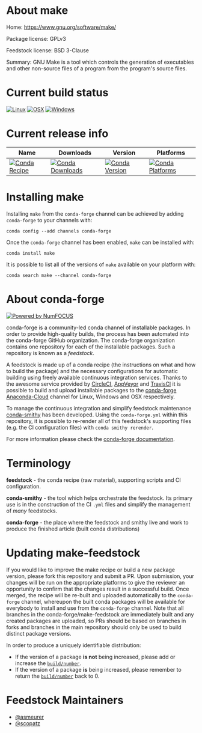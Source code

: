 <!--
# -*- mode: jinja -*-
-->

About make
==========

Home: https://www.gnu.org/software/make/

Package license: GPLv3

Feedstock license: BSD 3-Clause

Summary: GNU Make is a tool which controls the generation of executables and other non-source files of a program from the program's source files.



Current build status
====================

[![Linux](https://img.shields.io/circleci/project/github/conda-forge/make-feedstock/master.svg?label=Linux)](https://circleci.com/gh/conda-forge/make-feedstock)
[![OSX](https://img.shields.io/travis/conda-forge/make-feedstock/master.svg?label=macOS)](https://travis-ci.org/conda-forge/make-feedstock)
[![Windows](https://img.shields.io/appveyor/ci/conda-forge/make-feedstock/master.svg?label=Windows)](https://ci.appveyor.com/project/conda-forge/make-feedstock/branch/master)

Current release info
====================

| Name | Downloads | Version | Platforms |
| --- | --- | --- | --- |
| [![Conda Recipe](https://img.shields.io/badge/recipe-make-green.svg)](https://anaconda.org/conda-forge/make) | [![Conda Downloads](https://img.shields.io/conda/dn/conda-forge/make.svg)](https://anaconda.org/conda-forge/make) | [![Conda Version](https://img.shields.io/conda/vn/conda-forge/make.svg)](https://anaconda.org/conda-forge/make) | [![Conda Platforms](https://img.shields.io/conda/pn/conda-forge/make.svg)](https://anaconda.org/conda-forge/make) |

Installing make
===============

Installing `make` from the `conda-forge` channel can be achieved by adding `conda-forge` to your channels with:

```
conda config --add channels conda-forge
```

Once the `conda-forge` channel has been enabled, `make` can be installed with:

```
conda install make
```

It is possible to list all of the versions of `make` available on your platform with:

```
conda search make --channel conda-forge
```


About conda-forge
=================

[![Powered by NumFOCUS](https://img.shields.io/badge/powered%20by-NumFOCUS-orange.svg?style=flat&colorA=E1523D&colorB=007D8A)](http://numfocus.org)

conda-forge is a community-led conda channel of installable packages.
In order to provide high-quality builds, the process has been automated into the
conda-forge GitHub organization. The conda-forge organization contains one repository
for each of the installable packages. Such a repository is known as a *feedstock*.

A feedstock is made up of a conda recipe (the instructions on what and how to build
the package) and the necessary configurations for automatic building using freely
available continuous integration services. Thanks to the awesome service provided by
[CircleCI](https://circleci.com/), [AppVeyor](https://www.appveyor.com/)
and [TravisCI](https://travis-ci.org/) it is possible to build and upload installable
packages to the [conda-forge](https://anaconda.org/conda-forge)
[Anaconda-Cloud](https://anaconda.org/) channel for Linux, Windows and OSX respectively.

To manage the continuous integration and simplify feedstock maintenance
[conda-smithy](https://github.com/conda-forge/conda-smithy) has been developed.
Using the ``conda-forge.yml`` within this repository, it is possible to re-render all of
this feedstock's supporting files (e.g. the CI configuration files) with ``conda smithy rerender``.

For more information please check the [conda-forge documentation](https://conda-forge.org/docs/).

Terminology
===========

**feedstock** - the conda recipe (raw material), supporting scripts and CI configuration.

**conda-smithy** - the tool which helps orchestrate the feedstock.
                   Its primary use is in the construction of the CI ``.yml`` files
                   and simplify the management of *many* feedstocks.

**conda-forge** - the place where the feedstock and smithy live and work to
                  produce the finished article (built conda distributions)


Updating make-feedstock
=======================

If you would like to improve the make recipe or build a new
package version, please fork this repository and submit a PR. Upon submission,
your changes will be run on the appropriate platforms to give the reviewer an
opportunity to confirm that the changes result in a successful build. Once
merged, the recipe will be re-built and uploaded automatically to the
`conda-forge` channel, whereupon the built conda packages will be available for
everybody to install and use from the `conda-forge` channel.
Note that all branches in the conda-forge/make-feedstock are
immediately built and any created packages are uploaded, so PRs should be based
on branches in forks and branches in the main repository should only be used to
build distinct package versions.

In order to produce a uniquely identifiable distribution:
 * If the version of a package **is not** being increased, please add or increase
   the [``build/number``](https://conda.io/docs/user-guide/tasks/build-packages/define-metadata.html#build-number-and-string).
 * If the version of a package **is** being increased, please remember to return
   the [``build/number``](https://conda.io/docs/user-guide/tasks/build-packages/define-metadata.html#build-number-and-string)
   back to 0.

Feedstock Maintainers
=====================

* [@asmeurer](https://github.com/asmeurer/)
* [@scopatz](https://github.com/scopatz/)

